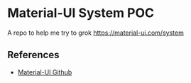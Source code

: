 Material-UI System POC
======================

A repo to help me try to grok https://material-ui.com/system

## References

* [Material-UI Github](https://github.com/mui-org/material-ui)
